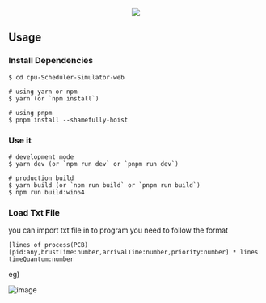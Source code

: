 <p align="center"><img src="https://github.com/dennis0324/cpu-Scheduler-Simulator/assets/50710829/01565236-25c8-4323-9c06-3b10375cae65"></p>

## Usage


### Install Dependencies
```
$ cd cpu-Scheduler-Simulator-web

# using yarn or npm
$ yarn (or `npm install`)

# using pnpm
$ pnpm install --shamefully-hoist
```

### Use it

```
# development mode
$ yarn dev (or `npm run dev` or `pnpm run dev`)

# production build
$ yarn build (or `npm run build` or `pnpm run build`)
$ npm run build:win64
```

### Load Txt File
you can import txt file in to program
you need to follow the format
```
[lines of process(PCB)
[pid:any,brustTime:number,arrivalTime:number,priority:number] * lines
timeQuantum:number
```
eg)

![image](https://github.com/dennis0324/cpu-Scheduler-Simulator/assets/50710829/98cc9b32-b699-4205-a703-0e8a63beda2b)

